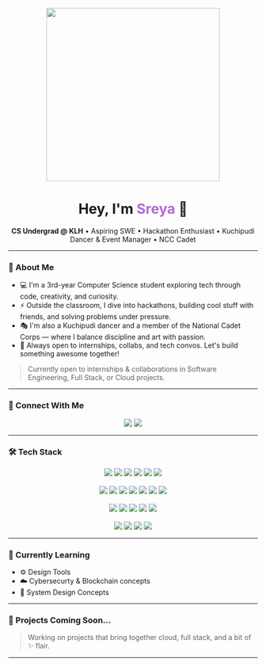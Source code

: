 <p align="center">
  <img src="https://i.pinimg.com/originals/7d/07/a2/7d07a255678962d30d8717dcf5dbd266.gif" width="350"/>
</p>

<h1 align="center">Hey, I'm <span style="color:#b46ad4;">Sreya</span> 👋</h1>

<p align="center">
  <strong>CS Undergrad @ KLH</strong> • Aspiring SWE • Hackathon Enthusiast  •  Kuchipudi Dancer & Event Manager  • NCC Cadet </p>

---

### 🧭 About Me

- 💻 I'm a 3rd-year Computer Science student exploring tech through code, creativity, and curiosity.
- ⚡ Outside the classroom, I dive into hackathons, building cool stuff with friends, and solving problems under pressure.
- 🎭 I'm also a Kuchipudi dancer and a member of the National Cadet Corps — where I balance discipline and art with passion.
- 🤝 Always open to internships, collabs, and tech convos. Let's build something awesome together!


> Currently open to internships & collaborations in Software Engineering, Full Stack, or Cloud projects.

---

### 💼 Connect With Me

<p align="center">
  <a href="mailto:2210030168cse@gmail.com"><img src="https://img.shields.io/badge/Gmail-D14836?style=for-the-badge&logo=gmail&logoColor=white"/></a>
  <a href="https://linkedin.com/in/chegireddy-sreya-0a120225a/"><img src="https://img.shields.io/badge/LinkedIn-%230077B5?style=for-the-badge&logo=linkedin&logoColor=white"/></a>
</p>

---

### 🛠️ Tech Stack

<p align="center">
  <img src="https://img.shields.io/badge/C-00599C?style=flat&logo=c&logoColor=white"/>
  <img src="https://img.shields.io/badge/C++-00599C?style=flat&logo=c%2B%2B&logoColor=white"/>
  <img src="https://img.shields.io/badge/Java-ED8B00?style=flat&logo=openjdk&logoColor=white"/>
  <img src="https://img.shields.io/badge/Python-3776AB?style=flat&logo=python&logoColor=white"/>
  <img src="https://img.shields.io/badge/JavaScript-F7DF1E?style=flat&logo=javascript&logoColor=black"/>
  <img src="https://img.shields.io/badge/TypeScript-3178C6?style=flat&logo=typescript&logoColor=white"/>
  <br><br>
  <img src="https://img.shields.io/badge/HTML5-E34F26?style=flat&logo=html5&logoColor=white"/>
  <img src="https://img.shields.io/badge/CSS3-1572B6?style=flat&logo=css3&logoColor=white"/>
  <img src="https://img.shields.io/badge/React-20232A?style=flat&logo=react&logoColor=61DAFB"/>
  <img src="https://img.shields.io/badge/Node.js-339933?style=flat&logo=node.js&logoColor=white"/>
  <img src="https://img.shields.io/badge/Express.js-000000?style=flat&logo=express&logoColor=white"/>
  <img src="https://img.shields.io/badge/MongoDB-4EA94B?style=flat&logo=mongodb&logoColor=white"/>
  <img src="https://img.shields.io/badge/MySQL-4479A1?style=flat&logo=mysql&logoColor=white"/>
  <br><br>
  <img src="https://img.shields.io/badge/AWS-FF9900?style=flat&logo=amazon-aws&logoColor=white"/>
  <img src="https://img.shields.io/badge/Azure-0072C6?style=flat&logo=microsoftazure&logoColor=white"/>
  <img src="https://img.shields.io/badge/GCP-4285F4?style=flat&logo=google-cloud&logoColor=white"/>
  <img src="https://img.shields.io/badge/Vercel-000000?style=flat&logo=vercel&logoColor=white"/>
  <img src="https://img.shields.io/badge/Firebase-FFCA28?style=flat&logo=firebase&logoColor=white"/>
  <br><br>
  <img src="https://img.shields.io/badge/Git-F05032?style=flat&logo=git&logoColor=white"/>
  <img src="https://img.shields.io/badge/GitHub-181717?style=flat&logo=github&logoColor=white"/>
  <img src="https://img.shields.io/badge/Figma-F24E1E?style=flat&logo=figma&logoColor=white"/>
  <img src="https://img.shields.io/badge/Canva-00C4CC?style=flat&logo=canva&logoColor=white"/>
</p>

---

### 🧠 Currently Learning

- ⚙️ Design Tools
- ☁️ Cybersecurty & Blockchain concepts
- 🧩 System Design Concepts

---

### 🚀 Projects Coming Soon...

> Working on projects that bring together cloud, full stack, and a bit of ✨ flair.

---

